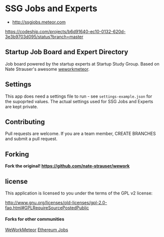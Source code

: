 # SSG Jobs and Experts

* http://ssgjobs.meteor.com

https://codeship.com/projects/b6d91640-ec10-0132-620d-3e3b9703d095/status?branch=master

## Startup Job Board and Expert Directory

Job board powered by the startup experts at Startup Study Group. Based on Nate Strauser's awesome [weworkmeteor](http://weworkmeteor.com).

## Settings
This app does need a settings file to run - see `settings-example.json` for the supoprted values.  The actual settings used for SSG Jobs and Experts are kept private.

## Contributing

Pull requests are welcome. If you are a team member, CREATE BRANCHES and submit a pull request.

## Forking

**Fork the original! https://github.com/nate-strauser/wework**

## license

This application is licensed to you under the terms of the GPL v2 license:

http://www.gnu.org/licenses/old-licenses/gpl-2.0-faq.html#GPLRequireSourcePostedPublic

#### Forks for other communities
[WeWorkMeteor](http://weworkmeteor.com)
[Ethereum Jobs](http://jobs.ethercasts.com/)
